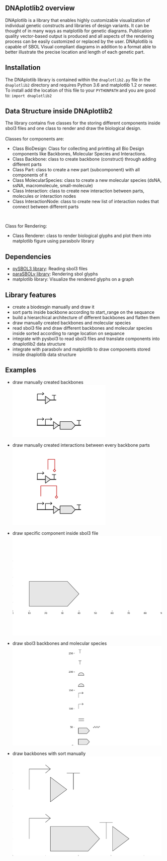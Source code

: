 ## DNAplotlib2 overview
DNAplotlib is a library that enables highly customizable visualization of individual genetic constructs and libraries of design variants. It can be thought of in many ways as matplotlib for genetic diagrams. Publication quality vector-based output is produced and all aspects of the rendering process can be easily customized or replaced by the user. DNAplotlib is capable of SBOL Visual compliant diagrams in addition to a format able to better illustrate the precise location and length of each genetic part.


## Installation
The DNAplotlib library is contained within the `dnaplotlib2.py` file in the `dnaplotlib2` directory and requires Python 3.6 and matplotlib 1.2 or newer. To install add the location of this file to your `PYTHONPATH` and you are good to: `import dnaplotlib2`

## Data Structure inside DNAplotlib2
The library contains five classes for the storing different components inside sbol3 files and one class to render and draw the biological design.
<br><br>
Classes for components are:
- Class BioDesign: Class for collecting and printting all Bio Design components like Backbones, Molecular Species
    and Interactions.
- Class Backbone: class to create backbone (construct) through adding different parts
- Class Part:     class to create a new part (subcomponent) with all components of it
- Class MolecularSpecies:     class to create a new molecular species (dsNA, ssNA, macromolecule, small-molecule)
- Class Interaction:    class to create new interaction between parts, molecules or interaction nodes
- Class InteractionNode:    class to create new list of interaction nodes that connect between different parts
<br>

Class for Rendering:
- Class Renderer:    class to render biological glyphs and plot them into matplotlib figure using parasbolv library

## Dependencies
- [pySBOL3 library](https://github.com/SynBioDex/pySBOL3): Reading sbol3 files
- [paraSBOLv library](https://github.com/BiocomputeLab/paraSBOLv): Rendering sbol glyphs
- matplotlib library: Visualize the rendered glyphs on a graph

## Library features
- create a biodesgin manually and draw it
- sort parts inside backbone according to start_range on the sequance
- build a hierarchical architecture of different backbones and flatten them 
- draw manually created backbones and molecular species
- read sbol3 file and draw different backbones and molecular species inside sorted according to range location on sequance
- integrate with pysbol3 to read sbol3 files and translate components into dnaplotlib2 data structure
- integrate with parasbolv and matplotlib to draw components stored inside dnaplotlib data structure

## Examples
- draw manually created backbones
<br>![two constructs](images/two_construct.png)

- draw manually created interactions between every backbone parts
<br>![two constructs and interactions](images/draw_interaction_between_every_backbone_parts.png)

- draw specific component inside sbol3 file
<br>![component from sbol3 file](images/draw_specific_component_from_sbol3.png)

- draw sbol3 backbones and molecular species
<br>![two backbones and molecular species from sbol3 file](images/two_backbones_and_molecular_from_SBOL3.png)

- draw backbones with sort manually
<br>![two backbones with sort manually](images/two_backbones_with_sort_manully.png)



